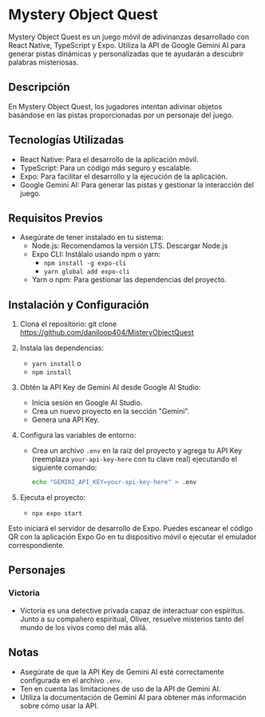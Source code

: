 # Mystery Object Quest

Mystery Object Quest es un juego móvil de adivinanzas desarrollado con React Native, TypeScript y Expo. Utiliza la API de Google Gemini AI para generar pistas dinámicas y personalizadas que te ayudarán a descubrir palabras misteriosas.

## Descripción

En Mystery Object Quest, los jugadores intentan adivinar objetos basándose en las pistas proporcionadas por un personaje del juego.

## Tecnologías Utilizadas

* React Native: Para el desarrollo de la aplicación móvil.
* TypeScript: Para un código más seguro y escalable.
* Expo: Para facilitar el desarrollo y la ejecución de la aplicación.
* Google Gemini AI: Para generar las pistas y gestionar la interacción del juego.

## Requisitos Previos

* Asegúrate de tener instalado en tu sistema:
	+ Node.js: Recomendamos la versión LTS. Descargar Node.js
	+ Expo CLI: Instálalo usando npm o yarn:
		- `npm install -g expo-cli`
		- `yarn global add expo-cli`
	+ Yarn o npm: Para gestionar las dependencias del proyecto.

## Instalación y Configuración

1. Clona el repositorio:
git clone https://github.com/daniloop404/MisteryObjectQuest
2. Instala las dependencias:
    
    - `yarn install`
o 
    - `npm install`

3. Obtén la API Key de Gemini AI desde Google AI Studio:
	+ Inicia sesión en Google AI Studio.
	+ Crea un nuevo proyecto en la sección "Gemini".
	+ Genera una API Key.
4. Configura las variables de entorno:
	+ Crea un archivo `.env` en la raíz del proyecto y agrega tu API Key (reemplaza `your-api-key-here` con tu clave real) ejecutando el siguiente comando:
	  ```sh
	  echo "GEMINI_API_KEY=your-api-key-here" > .env
5. Ejecuta el proyecto:

    - `npx expo start`

Esto iniciará el servidor de desarrollo de Expo. Puedes escanear el código QR con la aplicación Expo Go en tu dispositivo móvil o ejecutar el emulador correspondiente.

## Personajes

### Victoria

* Victoria es una detective privada capaz de interactuar con espíritus. Junto a su compañero espiritual, Oliver, resuelve misterios tanto del mundo de los vivos como del más allá.


## Notas

* Asegúrate de que la API Key de Gemini AI esté correctamente configurada en el archivo `.env`.
* Ten en cuenta las limitaciones de uso de la API de Gemini AI.
* Utiliza la documentación de Gemini AI para obtener más información sobre cómo usar la API.